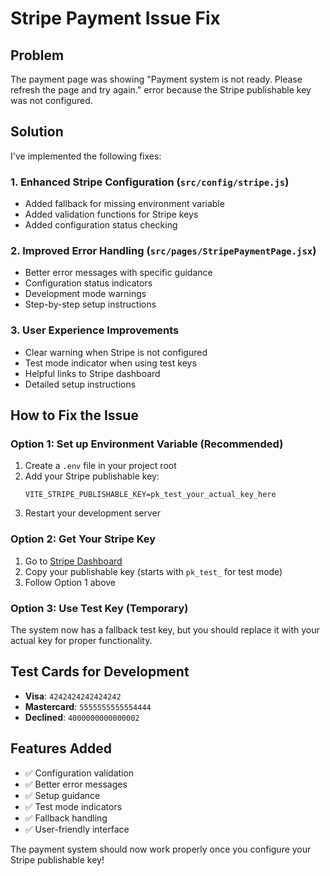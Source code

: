 # Stripe Payment Issue Fix

## Problem
The payment page was showing "Payment system is not ready. Please refresh the page and try again." error because the Stripe publishable key was not configured.

## Solution
I've implemented the following fixes:

### 1. Enhanced Stripe Configuration (`src/config/stripe.js`)
- Added fallback for missing environment variable
- Added validation functions for Stripe keys
- Added configuration status checking

### 2. Improved Error Handling (`src/pages/StripePaymentPage.jsx`)
- Better error messages with specific guidance
- Configuration status indicators
- Development mode warnings
- Step-by-step setup instructions

### 3. User Experience Improvements
- Clear warning when Stripe is not configured
- Test mode indicator when using test keys
- Helpful links to Stripe dashboard
- Detailed setup instructions

## How to Fix the Issue

### Option 1: Set up Environment Variable (Recommended)
1. Create a `.env` file in your project root
2. Add your Stripe publishable key:
   ```
   VITE_STRIPE_PUBLISHABLE_KEY=pk_test_your_actual_key_here
   ```
3. Restart your development server

### Option 2: Get Your Stripe Key
1. Go to [Stripe Dashboard](https://dashboard.stripe.com/apikeys)
2. Copy your publishable key (starts with `pk_test_` for test mode)
3. Follow Option 1 above

### Option 3: Use Test Key (Temporary)
The system now has a fallback test key, but you should replace it with your actual key for proper functionality.

## Test Cards for Development
- **Visa**: `4242424242424242`
- **Mastercard**: `5555555555554444`
- **Declined**: `4000000000000002`

## Features Added
- ✅ Configuration validation
- ✅ Better error messages
- ✅ Setup guidance
- ✅ Test mode indicators
- ✅ Fallback handling
- ✅ User-friendly interface

The payment system should now work properly once you configure your Stripe publishable key!
